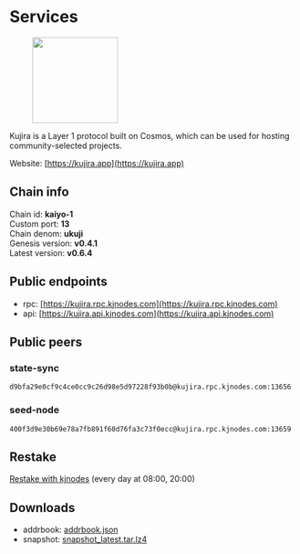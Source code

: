 # Services

<figure><img src="https://raw.githubusercontent.com/kj89/testnet_manuals/main/pingpub/logos/kujira.png" width="150" alt=""><figcaption></figcaption></figure>

Kujira is a Layer 1 protocol built on Cosmos, which can be used for  hosting community-selected projects.

Website: [https://kujira.app](https://kujira.app)

## Chain info

Chain id: **kaiyo-1**\
Custom port: **13**\
Chain denom: **ukuji**\
Genesis version: **v0.4.1**\
Latest version: **v0.6.4**

## Public endpoints

* rpc: [https://kujira.rpc.kjnodes.com](https://kujira.rpc.kjnodes.com)
* api: [https://kujira.api.kjnodes.com](https://kujira.api.kjnodes.com)

## Public peers

### state-sync

```
d9bfa29e0cf9c4ce0cc9c26d98e5d97228f93b0b@kujira.rpc.kjnodes.com:13656
```

### seed-node

```
400f3d9e30b69e78a7fb891f60d76fa3c73f0ecc@kujira.rpc.kjnodes.com:13659
```

## Restake

[Restake with kjnodes](https://restake.app/kujira/kujiravaloper1tnuqj73jfn3724lqz34c27tuv80nv336sadqym) (every day at 08:00, 20:00)
## Downloads

* addrbook: [addrbook.json](https://snapshots.kjnodes.com/kujira/addrbook.json)
* snapshot: [snapshot_latest.tar.lz4](https://snapshots.kjnodes.com/kujira/snapshot\_latest.tar.lz4)
